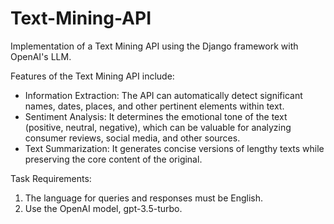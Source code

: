 # Text-Mining-API
Implementation of a Text Mining API using the Django framework with OpenAI's LLM.

Features of the Text Mining API include:
- Information Extraction: The API can automatically detect significant names, dates, places, and other pertinent elements within text.
- Sentiment Analysis: It determines the emotional tone of the text (positive, neutral, negative), which can be valuable for analyzing consumer reviews, social media, and other sources.
- Text Summarization: It generates concise versions of lengthy texts while preserving the core content of the original.

Task Requirements:
1) The language for queries and responses must be English.
2) Use the OpenAI model, gpt-3.5-turbo.

